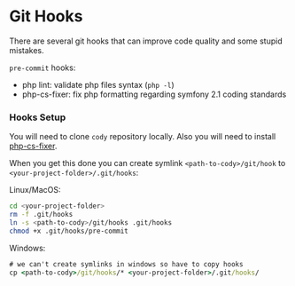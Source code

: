 # Git Hooks

There are several git hooks that can improve code quality and some stupid mistakes.

`pre-commit` hooks:

 - php lint: validate php files syntax (`php -l`)
 - php-cs-fixer: fix php formatting regarding symfony 2.1 coding standards

### Hooks Setup

You will need to clone `cody` repository locally.
Also you will need to install [php-cs-fixer](https://github.com/fabpot/php-cs-fixer).

When you get this done you can create symlink `<path-to-cody>/git/hook` to `<your-project-folder>/.git/hooks`:

Linux/MacOS:

```sh
cd <your-project-folder>
rm -f .git/hooks
ln -s <path-to-cody>/git/hooks .git/hooks
chmod +x .git/hooks/pre-commit
```

Windows:

```cmd
# we can't create symlinks in windows so have to copy hooks
cp <path-to-cody>/git/hooks/* <your-project-folder>/.git/hooks/
```
